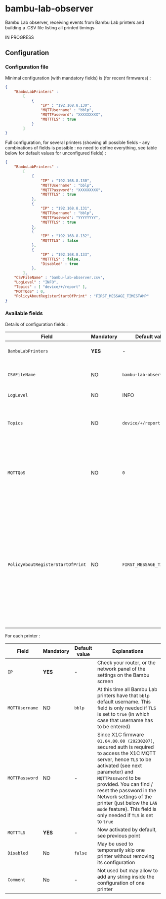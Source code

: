 # bambu-lab-observer
Bambu Lab observer, receiving events from Bambu Lab printers and building a .CSV file listing all printed timings

IN PROGRESS

## Configuration

### Configuration file

Minimal configuration (with mandatory fields) is (for recent firmwares) :

```json
{
    "BambuLabPrinters" : 
        [ 
            { 
                "IP" : "192.168.8.130",  
                "MQTTUsername" : "bblp", 
                "MQTTPassword": "XXXXXXXXX",
                "MQTTTLS" : true
            }
        ]
}
```

Full configuration, for several printers (showing all possible fields - any combinations of fields is possible : no need to define everything, see table below for default values for unconfigured fields) : 

```json
{
    "BambuLabPrinters" : 
        [ 
            { 
                "IP" : "192.168.8.130",  
                "MQTTUsername" : "bblp", 
                "MQTTPassword": "XXXXXXXXX",
                "MQTTTLS" : true
            },
            { 
                "IP" : "192.168.8.131",  
                "MQTTUsername" : "bblp", 
                "MQTTPassword": "YYYYYYYY",
                "MQTTTLS" : true
            },
            { 
                "IP" : "192.168.8.132",
                "MQTTTLS" : false
            },
            { 
                "IP" : "192.168.8.133",
                "MQTTTLS" : false,
                "Disabled" : true
            },
        ],
    "CSVFileName" : "bambu-lab-observer.csv",
    "LogLevel" : "INFO",
    "Topics" : [ "device/+/report" ],
    "MQTTQoS" : 0,
    "PolicyAboutRegisterStartOfPrint" : "FIRST_MESSAGE_TIMESTAMP"
}
```

### Available fields

Details of configuration fields :

| Field                              | Mandatory | Default value             | Explanations                                                                |
|------------------------------------|-----------|---------------------------|-----------------------------------------------------------------------------|
| `BambuLabPrinters`                 | **YES**  | -                         | Array of printers addresses that need to be monitored (see example just before).                     |
| `CSVFileName`                      | NO  | `bambu-lab-observer.csv`  | Name (and path if needed) of the CSV file in which the prints are going to be reported                    |
| `LogLevel`                         | NO  | INFO                      | Log levels. Possible values : `DEBUG`, `INFO`, `WARN`, `ERROR` , `NONE`     |
| `Topics`                           | NO  | `device/+/report`         | Array of topics to be monitored. `+` means "any value". Example : `[ "#" ]` (all topics), or `[ "device/<AMD_ID_1>/report", "device/<AMD_ID_2>/report" ]`                    |
| `MQTTQoS`                          | NO  | `0`                       | Default value for MQTT QoS. `0` should be fine, keep in mind that higher values may have side  effects on the MQTT server located inside the printer (as messages will be buffered there in case of the network being down, and so on)                    |
| `PolicyAboutRegisterStartOfPrint`  | NO  | `FIRST_MESSAGE_TIMESTAMP` | Policy about "how to track the beginning of one print. Either `FIRST_MESSAGE_TIMESTAMP` : beginning will be after the first MQTT message is sent by the printer (but if you stop and restart the program during the print, the counting will restart at 0), either `GCODE_START_TIMESTAMP`, which means the start time will be extracted from the GCODE information sent by the printer (in this case, you can restart the program during the print, BUT it may be inaccurate as it will be the time at which you hitted "print" in Bambu Studio)                    |

For each printer : 

| Field                       | Mandatory | Default value             | Explanations                                                                |
|-----------------------------|-----------|---------------------------|-----------------------------------------------------------------------------|
| `IP`                        | **YES**   | -                         | Check your router, or the network panel of the settings on the Bambu screen |
| `MQTTUsername`              | NO        | `bblp`                    | At this time all Bambu Lab printers have that `bblp` default username. This field is only needed if `TLS` is set to `true` (in which case that username has to be entered)              |
| `MQTTPassword`              | NO        | -                         | Since X1C firmware `01.04.00.00 (20230207)`, secured auth is required to access the X1C MQTT server, hence `TLS` to be activated (see next parameter) and `MQTTPassword` to be provided. You can find / reset the password in the Network settings of the printer (just below the `LAN mode` feature). This field is only needed if `TLS` is set to `true`  |
| `MQTTTLS`                   | **YES**   | -                         | Now activated by default, see previous point                                             |
| `Disabled`                  | No        | `false`                   | May be used to temporarily skip one printer without removing its configuration                                             |
| `Comment`                   | No        | -                         | Not used but may allow to add any string inside the configuration of one printer                   |

